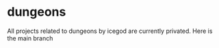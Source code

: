 # dungeons
All projects related to dungeons by icegod are currently privated. Here is the main branch
